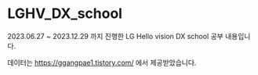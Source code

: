 ﻿# LGHV_DX_school
2023.06.27 ~ 2023.12.29 까지 진행한 LG Hello vision DX school 공부 내용입니다.

데이터는 https://ggangpae1.tistory.com/ 에서 제공받았습니다.
